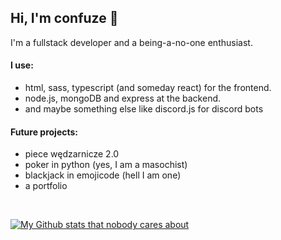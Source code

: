 ## Hi, I'm confuze :wave:

I'm a fullstack developer and a being-a-no-one enthusiast.

#### I use:
- html, sass, typescript (and someday react) for the frontend.
- node.js, mongoDB and express at the backend.
- and maybe something else like discord.js for discord bots

#### Future projects:
- piece wędzarnicze 2.0
- poker in python (yes, I am a masochist)
- blackjack in emojicode (hell I am one)
- a portfolio
</br>

[![My Github stats that nobody cares about](https://github-readme-stats.vercel.app/api?username=Confuze&show_icons=true&theme=github_dark)](https://github.com/anuraghazra/github-readme-stats)
